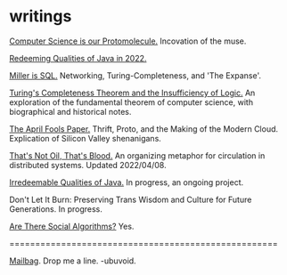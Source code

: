 # writings

[Computer Science is our Protomolecule.](./protomolecule/index.md) Incovation of the muse.

[Redeeming Qualities of Java in 2022.](./java/redeeming_qualities_of_java_in_2022.md)

[Miller is SQL.](./miller/miller_is_sql.md) Networking, Turing-Completeness, and 'The Expanse'.

[Turing's Completeness Theorem and the Insufficiency of Logic.](./completeness/insufficiency_of_logic.md) An exploration of the fundamental theorem of computer science, with biographical and historical notes.

[The April Fools Paper.](./april/thrift.md) Thrift, Proto, and the Making of the Modern Cloud. Explication of Silicon Valley shenanigans.

[That's Not Oil, That's Blood.](./thats_not_oil/thats_not_oil.md) An organizing metaphor for circulation in distributed systems. Updated 2022/04/08.

[Irredeemable Qualities of Java.](./java/irredeemable_qualities.md) In progress, an ongoing project.

Don't Let It Burn: Preserving Trans Wisdom and Culture for Future Generations. In progress.

[Are There Social Algorithms?](./social/are_there_social_algorithms.md) Yes.

====================================================

[Mailbag](https://github.com/ubuvoid/writings/issues). Drop me a line. -ubuvoid.

